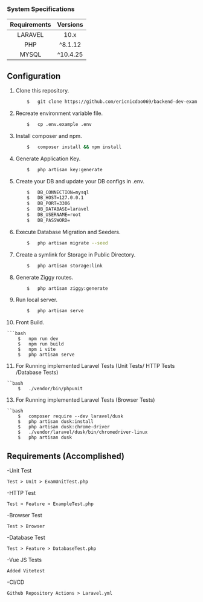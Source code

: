 ### System Specifications

| Requirements | Versions |
| :----------: | :------: |
|   LARAVEL    |   10.x    |
|     PHP      | ^8.1.12  |
|    MYSQL     |   ^10.4.25   |

## Configuration

1.  Clone this repository.

    ```bash
        $   git clone https://github.com/ericnicdao069/backend-dev-exam.git
    ```

2.  Recreate environment variable file.

    ```bash
        $   cp .env.example .env
    ```

3.  Install composer and npm.

    ```bash
        $   composer install && npm install
    ```

4.  Generate Application Key.

    ```bash
        $   php artisan key:generate
    ```

5.  Create your DB and update your DB configs in .env.

    ```bash
        $   DB_CONNECTION=mysql
        $   DB_HOST=127.0.0.1
        $   DB_PORT=3306
        $   DB_DATABASE=laravel
        $   DB_USERNAME=root
        $   DB_PASSWORD=
    ```

6.  Execute Database Migration and Seeders.

    ```bash
        $   php artisan migrate --seed
    ```

7.  Create a symlink for Storage in Public Directory.

    ```bash
        $   php artisan storage:link
    ```

8.  Generate Ziggy routes.

    ```bash
        $   php artisan ziggy:generate
    ```

9.  Run local server.

    ```bash
        $   php artisan serve
    ```

10.  Front Build.

    ```bash
        $   npm run dev
        $   npm run build
        $   npm i vite
        $   php artisan serve

11.  For Running implemented Laravel Tests (Unit Tests/ HTTP Tests /Database Tests)
    
    ``bash
        $   ./vendor/bin/phpunit

13.  For Running implemented Laravel Tests (Browser Tests)
    
    ``bash
        $   composer require --dev laravel/dusk
        $   php artisan dusk:install
        $   php artisan dusk:chrome-driver
        $   ./vendor/laravel/dusk/bin/chromedriver-linux
        $   php artisan dusk

## Requirements (Accomplished)
-Unit Test

    Test > Unit > ExamUnitTest.php
    
-HTTP Test

    Test > Feature > ExampleTest.php
    
-Browser Test

    Test > Browser 
    
-Database Test

    Test > Feature > DatabaseTest.php
    
-Vue JS Tests

    Added Vitetest
    
-CI/CD

    Github Repository Actions > Laravel.yml
